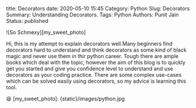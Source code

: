 title: Decorators
date: 2020-05-10 15:45
Category: Python
Slug: Decorators
Summary: Understanding Decorators.
Tags: Python
Authors: Punit Jain
Status: published

![So Schmexy][my_sweet_photo]

Hi, this is my attempt to explain decorators well.Many beginners find decorators hard to understand and think decorators as some kind of black magic and never use them in thir python career. Tough there are ample books which deal with the topic, however the aim of this blog is to quickly get you started and give you confidence level to understand and use decorators as your coding practice. There are some complex use-cases which can be solved easily using decorators, so my advice is learning this tool.

😆
[my_sweet_photo]: {static}/images/python.jpg
